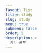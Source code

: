 ```yaml
---
layout: list
title: study
slug: study
menu: true
submenu: false
order: 5
description: >
  기타 공부
---
```


